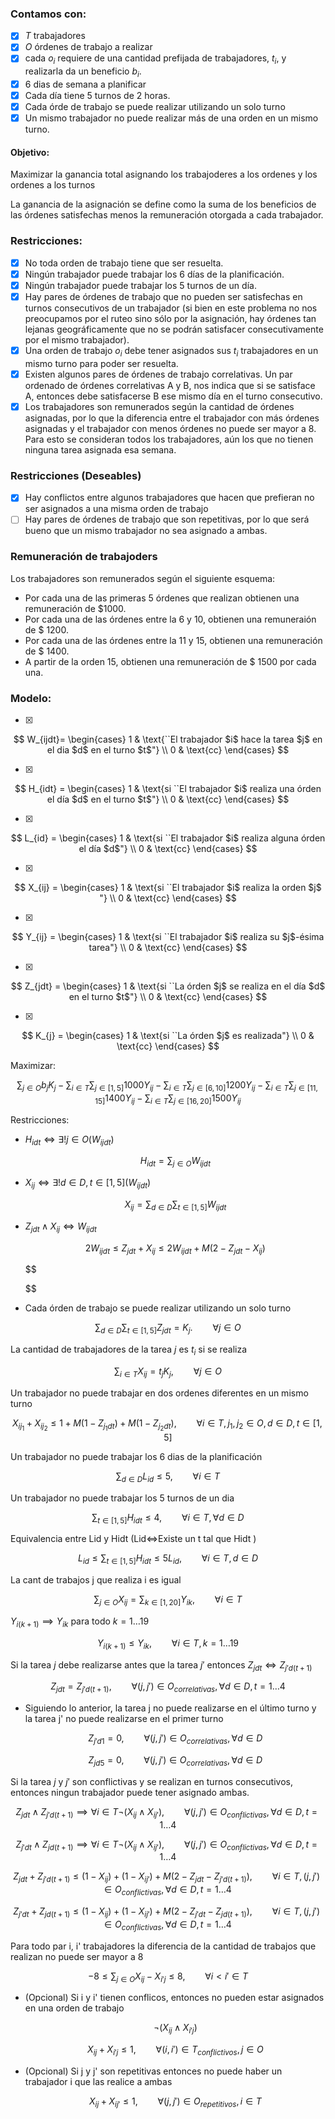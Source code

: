 ### Contamos con:

* [X] $T$ trabajadores
* [X] $O$ órdenes de trabajo a realizar
* [X] cada $o_i$ requiere de una cantidad prefijada de trabajadores, $t_i$, y realizarla da un
  beneficio $b_i$.
* [X] 6 dias de semana a planificar
* [X] Cada día tiene 5 turnos de 2 horas.
* [X] Cada órde de trabajo se puede realizar utilizando un solo turno
* [X] Un mismo trabajador no puede realizar más de una orden en un mismo turno.

#### Objetivo:

Maximizar la ganancia total asignando los trabajoderes a los ordenes y los ordenes a los turnos

La ganancia de la asignación se define como la suma de los beneficios de las órdenes satisfechas menos la remuneración otorgada a cada trabajador.

### Restricciones:

* [X] No toda orden de trabajo tiene que ser resuelta.
* [X] Ningún trabajador puede trabajar los 6 dı́as de la planificación.
* [X] Ningún trabajador puede trabajar los 5 turnos de un dı́a.
* [X] Hay pares de órdenes de trabajo que no pueden ser satisfechas en turnos consecutivos
  de un trabajador (si bien en este problema no nos preocupamos por el ruteo sino sólo
  por la asignación, hay órdenes tan lejanas geográficamente que no se podrán satisfacer
  consecutivamente por el mismo trabajador).
* [X] Una orden de trabajo $o_i$ debe tener asignados sus $t_i$ trabajadores en un mismo turno
  para poder ser resuelta.
* [X] Existen algunos pares de órdenes de trabajo correlativas. Un par ordenado de órdenes
  correlativas A y B, nos indica que si se satisface A, entonces debe satisfacerse B ese
  mismo dı́a en el turno consecutivo.
* [X] Los trabajadores son remunerados según la cantidad de órdenes asignadas, por lo que
  la diferencia entre el trabajador con más órdenes asignadas y el trabajador con menos
  órdenes no puede ser mayor a 8. Para esto se consideran todos los trabajadores, aún los
  que no tienen ninguna tarea asignada esa semana.

### Restricciones (Deseables)

* [X] Hay conflictos entre algunos trabajadores que hacen que prefieran no ser asignados a una misma orden de trabajo
* [ ] Hay pares de órdenes de trabajo que son repetitivas, por lo que será bueno que un mismo trabajador no sea asignado a ambas.

### Remuneración de trabajoders

Los trabajadores son remunerados según el siguiente esquema:

* Por cada una de las primeras 5 órdenes que realizan obtienen una remuneración de $1000.
* Por cada una de las órdenes entre la 6 y 10, obtienen una remuneraión de $ 1200.
* Por cada una de las órdenes entre la 11 y 15, obtienen una remuneración de $ 1400.
* A partir de la orden 15, obtienen una remuneración de $ 1500 por cada una.

### Modelo:

* [X]

$$
W_{ijdt}= \begin{cases}
	1 & \text{``El trabajador $i$ hace la tarea $j$ en el dia $d$ en el turno $t$"} \\
	0 & \text{cc}
\end{cases}
$$

* [X]

$$
H_{idt} = \begin{cases}
    1 & \text{si ``El trabajador $i$ realiza una órden el día $d$ en el turno $t$"}  \\ 
    0 & \text{cc}
\end{cases}
$$

* [X]

$$
L_{id} = \begin{cases}
    1 & \text{si ``El trabajador $i$ realiza alguna órden el día $d$"}  \\ 
    0 & \text{cc}
\end{cases}
$$

* [X]

$$
X_{ij} = \begin{cases}
    1 & \text{si ``El trabajador $i$ realiza la orden $j$ "}  \\ 
    0 & \text{cc}
\end{cases}
$$

* [X]

$$
Y_{ij} = \begin{cases} 
1 & \text{si ``El trabajador $i$ realiza su $j$-ésima tarea"} \\
0 & \text{cc}
\end{cases}
$$

* [X]

$$
Z_{jdt} = \begin{cases} 
1 & \text{si ``La órden $j$ se realiza en el día $d$ en el turno $t$"} \\
0 & \text{cc}
\end{cases}
$$

* [X]

$$
K_{j} = \begin{cases} 
1 & \text{si ``La órden $j$ es realizada"} \\
0 & \text{cc}
\end{cases}
$$

Maximizar:

$$
\sum_{j\in O}{b_jK_j} - \sum_{i\in T}\sum_{j\in [1,5]}{1000Y_{ij}} - \sum_{i\in T}\sum_{j\in [6,10]}{1200Y_{ij}} - \sum_{i\in T}\sum_{j\in [11,15]}{1400Y_{ij}} - \sum_{i\in T}\sum_{j\in [16,20]}{1500Y_{ij}}
$$

Restricciones:

* $H_{idt} \iff \exists! j \in O (W_{ijdt})$

  $$
  H_{idt} = \sum_{j\in O}{W_{ijdt}}
  $$
* $X_{ij}\iff \exists! d \in D, t\in [1,5] (W_{ijdt})$

  $$
  X_{ij} = \sum_{d\in D}\sum_{t\in [1,5]}{W_{ijdt}}
  $$
* $Z_{jdt} \land X_{ij}\iff W_{ijdt}$

  $$
  2W_{ijdt} \leq Z_{jdt} + X_{ij} \leq 2W_{ijdt} + M(2 - Z_{jdt} - X_{ij})
  $$

  $$


  $$
* Cada órden de trabajo se puede realizar utilizando un solo turno

$$
\sum_{d\in D}\sum_{t\in [1,5]} {Z_{jdt}} = K_j. \qquad \forall {j \in O}
$$

La cantidad de trabajadores de  la tarea $j$ es $t_i$ si se realiza

$$
\sum_{i\in T}{X_{ij}} = t_jK_j, \qquad \forall j\in O
$$


Un trabajador no puede trabajar en dos ordenes diferentes en un mismo turno

$$
X_{ij_1}+X_{ij_2} \leq 1 + M(1-Z_{j_1dt}) + M(1-Z_{j_2dt}), \qquad \forall i\in T, j_1,j_2\in O, d\in D, t\in [1,5]
$$


Un trabajador no puede trabajar los 6 dias de la planificación

$$
\sum_{d\in D}{L_{id}} \leq 5, \qquad \forall i \in T
$$


Un trabajador no puede trabajar los 5 turnos de un dia

$$
\sum_{t\in [1,5]}{H_{idt}} \leq 4, \qquad \forall i\in T, \forall d \in D
$$


Equivalencia entre Lid y Hidt (Lid$\iff$Existe un t tal que  Hidt )

$$
L_{id} \leq \sum_{t\in [1,5]}{H_{idt}} \leq 5L_{id}, \qquad  \forall i\in T, d\in D
$$


La cant de trabajos j que realiza i es igual

$$
\sum_{j\in O} {X_{ij}} = \sum_{k\in [1,20]}{Y_{ik}}, \qquad \forall i\in T
$$


$Y_{i(k+1)} \implies Y_{ik}$ para todo $k = 1\dots 19$

$$
Y_{i(k+1)} \leq Y_{ik}, \qquad \forall i \in T, k = 1 \dots 19
$$


Si la tarea $j$ debe realizarse antes que la tarea $j'$ entonces $Z_{jdt} \iff Z_{j'd(t+1)}$

$$
Z_{jdt} = Z_{j'd(t+1)}, \qquad \forall (j, j')\in O_{correlativas}, \forall d\in D, t = 1\dots 4
$$

* Siguiendo lo anterior, la tarea j no puede realizarse en el último turno y  la tarea j' no puede realizarse en el primer turno

  $$
  Z_{j'd1} = 0, \qquad \forall (j, j') \in O_{correlativas}, \forall d\in D
  $$

  $$
  Z_{jd5} = 0, \qquad \forall (j, j') \in O_{correlativas}, \forall d\in D
  $$

Si la tarea $j$ y $j'$ son conflictivas y se realizan en turnos consecutivos, entonces ningun trabajador puede tener asignado ambas.

$$
Z_{jdt} \land Z_{j'd(t+1)}  \implies \forall i \in T ¬(X_{ij} \land X_{ij'}), \qquad \forall (j,j')\in O_{conflictivas}, \forall d\in D, t = 1\dots 4
$$

$$
Z_{j'dt} \land Z_{jd(t+1)} \implies \forall i \in T ¬(X_{ij} \land X_{ij'}), \qquad \forall (j,j')\in O_{conflictivas}, \forall d\in D, t = 1\dots 4
$$

$$
Z_{jdt} + Z_{j'd(t+1)} \leq (1-X_{ij}) + (1-X_{ij'}) + M(2 - Z_{jdt} - Z_{j'd(t+1)}), \qquad \forall i\in T, (j,j')\in O_{conflictivas}, \forall d\in D, t = 1\dots 4
$$

$$
Z_{j'dt} + Z_{jd(t+1)} \leq (1-X_{ij}) + (1-X_{ij'}) + M(2 - Z_{j'dt} - Z_{jd(t+1)}), \qquad \forall i\in T, (j,j')\in O_{conflictivas}, \forall d\in D, t = 1\dots 4
$$

Para todo par i, i' trabajadores la diferencia de la cantidad de trabajos que realizan no puede ser mayor a 8

$$
-8 \leq \sum_{j\in O} X_{ij} - X_{i'j} \leq 8, \qquad \forall i<i' \in T
$$

* (Opcional) Si i y i' tienen conflicos, entonces no pueden estar asignados en una orden de trabajo

  $$
  ¬ (X_{ij} \land X_{i'j})
  $$

  $$
  X_{ij} + X_{i'j} \leq 1, \qquad \forall (i,i') \in T_{conflictivos}, j\in O
  $$
* (Opcional) Si j y j'  son repetitivas entonces no puede haber un trabajador i que las realice a ambas

  $$
  X_{ij} + X_{ij'} \leq 1, \qquad \forall (j,j') \in O_{repetitivos}, i\in T
  $$
